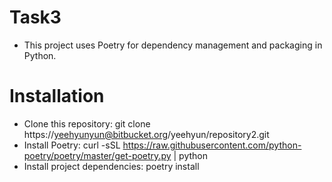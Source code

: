 # Task3

- This project uses Poetry for dependency management and packaging in Python.

# Installation

- Clone this repository: git clone https://yeehyunyun@bitbucket.org/yeehyun/repository2.git
- Install Poetry: curl -sSL https://raw.githubusercontent.com/python-poetry/poetry/master/get-poetry.py | python
- Install project dependencies: poetry install